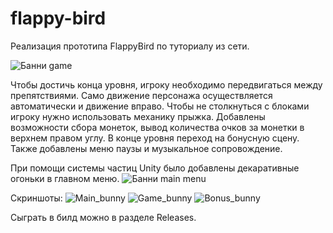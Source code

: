 # flappy-bird
Реализация прототипа FlappyBird по туториалу из сети.

![Банни game](https://user-images.githubusercontent.com/59263802/122046471-866d2d80-ce11-11eb-9ed9-d59d4227b5b8.gif)

Чтобы достичь конца уровня, игроку необходимо передвигаться между препятствиями. Само движение персонажа осуществляется
автоматически и движение вправо. Чтобы не столкнуться с блоками игроку нужно использовать механику прыжка. Добавлены
возможности сбора монеток, вывод количества очков за монетки в верхнем правом углу. В конце уровня переход на бонусную сцену.
Также добавлены меню паузы и музыкальное сопровождение.

При помощи системы частиц Unity было добавлены декаративные огоньки в главном меню.
![Банни main menu](https://user-images.githubusercontent.com/59263802/122047163-638f4900-ce12-11eb-9952-6e4823db647c.gif)

Скриншоты:
![Main_bunny](https://user-images.githubusercontent.com/59263802/122037411-21acd580-ce07-11eb-8be0-6a941c8fb749.png)
![Game_bunny](https://user-images.githubusercontent.com/59263802/122037285-03df7080-ce07-11eb-9201-be3ee2ac899d.png)
![Bonus_bunny](https://user-images.githubusercontent.com/59263802/122037280-02ae4380-ce07-11eb-99b6-2a87742230ac.png)

Сыграть в билд можно в разделе Releases.
